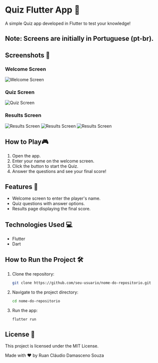 # Quiz Flutter App 🚀

A simple Quiz app developed in Flutter to test your knowledge!

## Note: Screens are initially in Portuguese (pt-br).
## Screenshots 📱

### Welcome Screen
![Welcome Screen](screenshots/welcome_screen.png)

### Quiz Screen
![Quiz Screen](screenshots/quiz_screen.png)

### Results Screen
![Results Screen](screenshots/great_score.png)
![Results Screen](screenshots/half_score.png)
![Results Screen](screenshots/bad_score.png)

## How to Play🎮

1. Open the app.
2. Enter your name on the welcome screen.
3. Click the button to start the Quiz.
4. Answer the questions and see your final score!

## Features 🚀

- Welcome screen to enter the player's name.
- Quiz questions with answer options.
- Results page displaying the final score.

## Technologies Used 💻

- Flutter
- Dart

## How to Run the Project 🛠️

1. Clone the repository:

   ```bash
   git clone https://github.com/seu-usuario/nome-do-repositorio.git
   
2. Navigate to the project directory:

   ```bash
   cd nome-do-repositorio

3. Run the app:

   ```bash
   flutter run

## License 📄
This project is licensed under the MIT License.

Made with ❤️ by Ruan Cláudio Damasceno Souza
